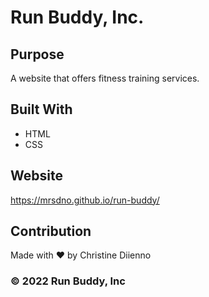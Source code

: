 # Run  Buddy, Inc.

## Purpose
A website that offers fitness training services.

## Built With
* HTML
* CSS

## Website
https://mrsdno.github.io/run-buddy/

## Contribution
Made with ❤️ by Christine Diienno

### ©️ 2022 Run Buddy, Inc
